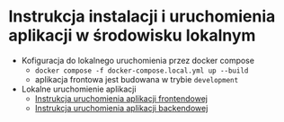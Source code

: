 # Instrukcja instalacji i uruchomienia aplikacji w środowisku lokalnym

* Kofiguracja do lokalnego uruchomienia przez docker compose
  * `docker compose -f docker-compose.local.yml up --build`
  * aplikacja frontowa jest budowana w trybie `development`
* Lokalne uruchomienie aplikacji
  * [Instrukcja uruchomienia aplikacji frontendowej](../frontend/README.md)
  * [Instrukcja uruchomienia aplikacji backendowej](../backend/README.md)